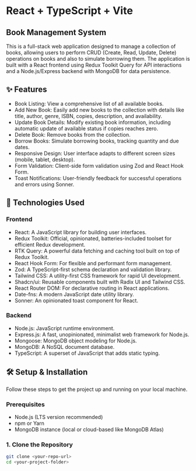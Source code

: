 # React + TypeScript + Vite

## Book Management System

This is a full-stack web application designed to manage a collection of books, allowing users to perform CRUD (Create, Read, Update, Delete) operations on books and also to simulate borrowing them. The application is built with a React frontend using Redux Toolkit Query for API interactions and a Node.js/Express backend with MongoDB for data persistence.

## ✨ Features

* Book Listing: View a comprehensive list of all available books.
* Add New Book: Easily add new books to the collection with details like title, author, genre, ISBN, copies, description, and availability.
* Update Book Details: Modify existing book information, including automatic update of available status if copies reaches zero.
* Delete Book: Remove books from the collection.
* Borrow Books: Simulate borrowing books, tracking quantity and due dates.
* Responsive Design: User interface adapts to different screen sizes (mobile, tablet, desktop).
* Form Validation: Client-side form validation using Zod and React Hook Form.
* Toast Notifications: User-friendly feedback for successful operations and errors using Sonner.

## 🚀 Technologies Used

### Frontend
* React: A JavaScript library for building user interfaces.
* Redux Toolkit: Official, opinionated, batteries-included toolset for efficient Redux development.
* RTK Query: A powerful data fetching and caching tool built on top of Redux Toolkit.
* React Hook Form: For flexible and performant form management.
* Zod: A TypeScript-first schema declaration and validation library.
* Tailwind CSS: A utility-first CSS framework for rapid UI development.
* Shadcn/ui: Reusable components built with Radix UI and Tailwind CSS.
* React Router DOM: For declarative routing in React applications.
* Date-fns: A modern JavaScript date utility library.
* Sonner: An opinionated toast component for React.

### Backend
* Node.js: JavaScript runtime environment.
* Express.js: A fast, unopinionated, minimalist web framework for Node.js.
* Mongoose: MongoDB object modeling for Node.js.
* MongoDB: A NoSQL document database.
* TypeScript: A superset of JavaScript that adds static typing.

## 🛠️ Setup & Installation

Follow these steps to get the project up and running on your local machine.

### Prerequisites
* Node.js (LTS version recommended)
* npm or Yarn
* MongoDB instance (local or cloud-based like MongoDB Atlas)

### 1. Clone the Repository
```bash
git clone <your-repo-url>
cd <your-project-folder>